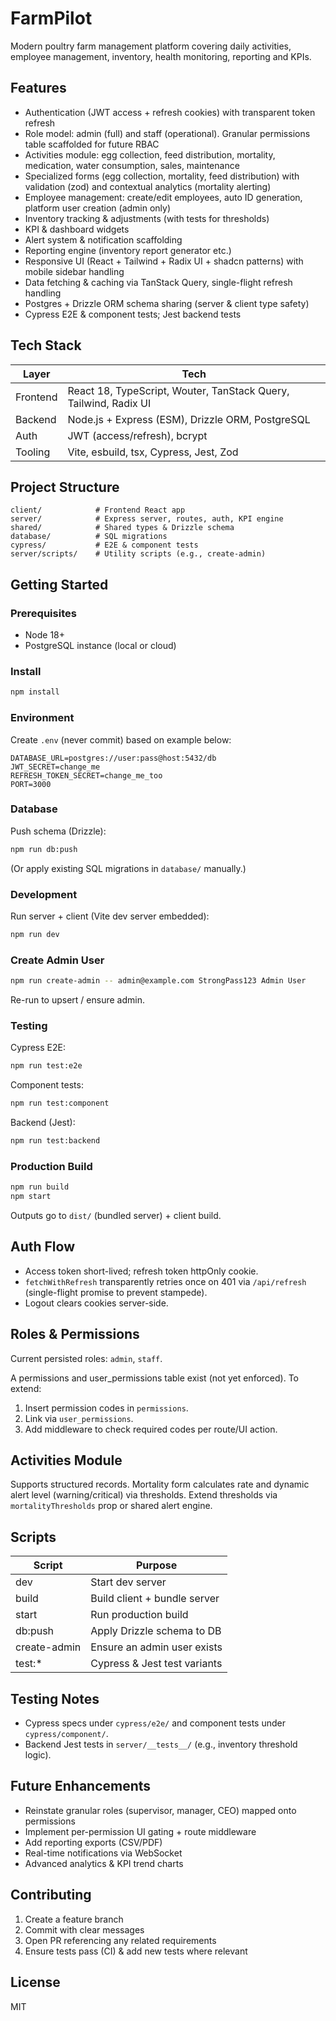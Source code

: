 # FarmPilot

Modern poultry farm management platform covering daily activities, employee management, inventory, health monitoring, reporting and KPIs.

## Features

-   Authentication (JWT access + refresh cookies) with transparent token refresh
-   Role model: admin (full) and staff (operational). Granular permissions table scaffolded for future RBAC
-   Activities module: egg collection, feed distribution, mortality, medication, water consumption, sales, maintenance
-   Specialized forms (egg collection, mortality, feed distribution) with validation (zod) and contextual analytics (mortality alerting)
-   Employee management: create/edit employees, auto ID generation, platform user creation (admin only)
-   Inventory tracking & adjustments (with tests for thresholds)
-   KPI & dashboard widgets
-   Alert system & notification scaffolding
-   Reporting engine (inventory report generator etc.)
-   Responsive UI (React + Tailwind + Radix UI + shadcn patterns) with mobile sidebar handling
-   Data fetching & caching via TanStack Query, single-flight refresh handling
-   Postgres + Drizzle ORM schema sharing (server & client type safety)
-   Cypress E2E & component tests; Jest backend tests

## Tech Stack

| Layer    | Tech                                                             |
| -------- | ---------------------------------------------------------------- |
| Frontend | React 18, TypeScript, Wouter, TanStack Query, Tailwind, Radix UI |
| Backend  | Node.js + Express (ESM), Drizzle ORM, PostgreSQL                 |
| Auth     | JWT (access/refresh), bcrypt                                     |
| Tooling  | Vite, esbuild, tsx, Cypress, Jest, Zod                           |

## Project Structure

```text
client/            # Frontend React app
server/            # Express server, routes, auth, KPI engine
shared/            # Shared types & Drizzle schema
database/          # SQL migrations
cypress/           # E2E & component tests
server/scripts/    # Utility scripts (e.g., create-admin)
```

## Getting Started

### Prerequisites

-   Node 18+
-   PostgreSQL instance (local or cloud)

### Install

```bash
npm install
```

### Environment

Create `.env` (never commit) based on example below:

```env
DATABASE_URL=postgres://user:pass@host:5432/db
JWT_SECRET=change_me
REFRESH_TOKEN_SECRET=change_me_too
PORT=3000
```

### Database

Push schema (Drizzle):

```bash
npm run db:push
```

(Or apply existing SQL migrations in `database/` manually.)

### Development

Run server + client (Vite dev server embedded):

```bash
npm run dev
```

### Create Admin User

```bash
npm run create-admin -- admin@example.com StrongPass123 Admin User
```

Re-run to upsert / ensure admin.

### Testing

Cypress E2E:

```bash
npm run test:e2e
```

Component tests:

```bash
npm run test:component
```

Backend (Jest):

```bash
npm run test:backend
```

### Production Build

```bash
npm run build
npm start
```

Outputs go to `dist/` (bundled server) + client build.

## Auth Flow

-   Access token short-lived; refresh token httpOnly cookie.
-   `fetchWithRefresh` transparently retries once on 401 via `/api/refresh` (single-flight promise to prevent stampede).
-   Logout clears cookies server-side.

## Roles & Permissions

Current persisted roles: `admin`, `staff`.

A permissions and user_permissions table exist (not yet enforced). To extend:

1. Insert permission codes in `permissions`.
2. Link via `user_permissions`.
3. Add middleware to check required codes per route/UI action.

## Activities Module

Supports structured records. Mortality form calculates rate and dynamic alert level (warning/critical) via thresholds. Extend thresholds via `mortalityThresholds` prop or shared alert engine.

## Scripts

| Script       | Purpose                      |
| ------------ | ---------------------------- |
| dev          | Start dev server             |
| build        | Build client + bundle server |
| start        | Run production build         |
| db:push      | Apply Drizzle schema to DB   |
| create-admin | Ensure an admin user exists  |
| test:\*      | Cypress & Jest test variants |

## Testing Notes

-   Cypress specs under `cypress/e2e/` and component tests under `cypress/component/`.
-   Backend Jest tests in `server/__tests__/` (e.g., inventory threshold logic).

## Future Enhancements

-   Reinstate granular roles (supervisor, manager, CEO) mapped onto permissions
-   Implement per-permission UI gating + route middleware
-   Add reporting exports (CSV/PDF)
-   Real-time notifications via WebSocket
-   Advanced analytics & KPI trend charts

## Contributing

1. Create a feature branch
2. Commit with clear messages
3. Open PR referencing any related requirements
4. Ensure tests pass (CI) & add new tests where relevant

## License

MIT
